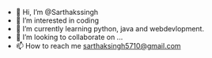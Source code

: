 - 👋 Hi, I’m @Sarthakssingh
- 👀 I’m interested in coding
- 🌱 I’m currently learning python, java and webdevlopment.
- 💞️ I’m looking to collaborate on ...
- 📫 How to reach me sarthaksingh5710@gmail.com

<!---
Sarthakssingh/Sarthakssingh is a ✨ special ✨ repository because its `README.md` (this file) appears on your GitHub profile.
You can click the Preview link to take a look at your changes.
--->
